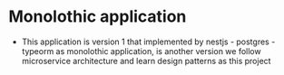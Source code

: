 # Monolothic application 
- This application is version 1 that implemented by nestjs - postgres - typeorm as monolothic application, is another version we follow microservice architecture and learn design patterns as this project